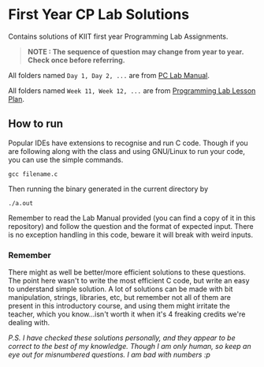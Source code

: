 # First Year CP Lab Solutions
Contains solutions of KIIT first year Programming Lab Assignments.

>**NOTE : The sequence of question may change from year to year. Check once before referring.**

All folders named `Day 1, Day 2, ...` are from [PC Lab Manual](https://github.com/Cosmic-Infinity/Programming-Lab-FirstYear/blob/main/PC%20Lab.%20Manual.pdf).

All folders named `Week 11, Week 12, ...` are from [Programming Lab Lesson Plan](https://github.com/Cosmic-Infinity/Programming-Lab-FirstYear/blob/main/Programming%20Lab%20Lessson%20Plan%202024.docx.pdf).


## How to run
Popular IDEs have extensions to recognise and run C code. Though if you are following along with the class and using GNU/Linux to run your code, you can use the simple commands.

`gcc filename.c`

Then running the binary generated in the current directory by

`./a.out`

Remember to read the Lab Manual provided (you can find a copy of it in this repository) and follow the question and the format of expected input. There is no exception handling in this code, beware it will break with weird inputs.

### Remember
There might as well be better/more efficient solutions to these questions. The point here wasn't to write the most efficient C code, but write an easy to understand simple solution. A lot of solutions can be made with bit manipulation, strings, libraries, etc, but remember not all of them are present in this introductory course, and using them might irritate the teacher, which you know...isn't worth it when it's 4 freaking credits we're dealing with.

<i>P.S. I have checked these solutions personally, and they appear to be correct to the best of my knowledge. Though I am only human, so keep an eye out for misnumbered questions. I am bad with numbers :p</i>
